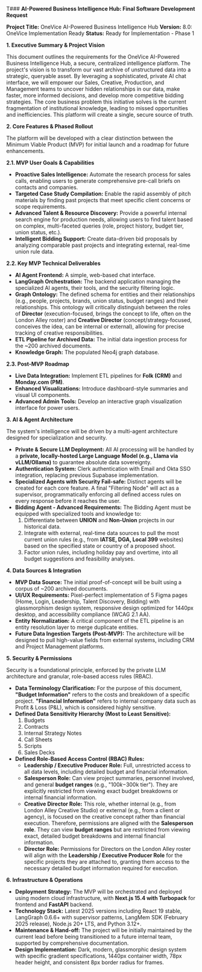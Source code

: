 T### **AI-Powered Business Intelligence Hub: Final Software Development Request**

**Project Title:** OneVice AI-Powered Business Intelligence Hub
**Version:** 8.0: OneVice Implementation Ready
**Status:** Ready for Implementation - Phase 1

**1. Executive Summary & Project Vision**

This document outlines the requirements for the OneVice AI-Powered Business Intelligence Hub, a secure, centralized intelligence platform. The project's vision is to transform our vast archive of unstructured data into a strategic, queryable asset. By leveraging a sophisticated, private AI chat interface, we will empower our Sales, Creative, Production, and Management teams to uncover hidden relationships in our data, make faster, more informed decisions, and develop more competitive bidding strategies. The core business problem this initiative solves is the current fragmentation of institutional knowledge, leading to missed opportunities and inefficiencies. This platform will create a single, secure source of truth.

**2. Core Features & Phased Rollout**

The platform will be developed with a clear distinction between the Minimum Viable Product (MVP) for initial launch and a roadmap for future enhancements.

**2.1. MVP User Goals & Capabilities**
*   **Proactive Sales Intelligence:** Automate the research process for sales calls, enabling users to generate comprehensive pre-call briefs on contacts and companies.
*   **Targeted Case Study Compilation:** Enable the rapid assembly of pitch materials by finding past projects that meet specific client concerns or scope requirements.
*   **Advanced Talent & Resource Discovery:** Provide a powerful internal search engine for production needs, allowing users to find talent based on complex, multi-faceted queries (role, project history, budget tier, union status, etc.).
*   **Intelligent Bidding Support:** Create data-driven bid proposals by analyzing comparable past projects and integrating external, real-time union rule data.

**2.2. Key MVP Technical Deliverables**
*   **AI Agent Frontend:** A simple, web-based chat interface.
*   **LangGraph Orchestration:** The backend application managing the specialized AI agents, their tools, and the security filtering logic.
*   **Graph Ontology:** The defined schema for entities and their relationships (e.g., people, projects, brands, union status, budget ranges) and their relationships. This ontology will critically distinguish between the roles of **Director** (execution-focused, brings the concept to life, often on the London Alley roster) and **Creative Director** (concept/strategy-focused, conceives the idea, can be internal or external), allowing for precise tracking of creative responsibilities.
*   **ETL Pipeline for Archived Data:** The initial data ingestion process for the ~200 archived documents.
*   **Knowledge Graph:** The populated Neo4j graph database.

**2.3. Post-MVP Roadmap**
*   **Live Data Integration:** Implement ETL pipelines for **Folk (CRM)** and **Monday.com (PM)**.
*   **Enhanced Visualizations:** Introduce dashboard-style summaries and visual UI components.
*   **Advanced Admin Tools:** Develop an interactive graph visualization interface for power users.

**3. AI & Agent Architecture**

The system's intelligence will be driven by a multi-agent architecture designed for specialization and security.

*   **Private & Secure LLM Deployment:** All AI processing will be handled by a **private, locally-hosted Large Language Model (e.g., Llama via vLLM/Ollama)** to guarantee absolute data sovereignty.
*   **Authentication System:** Clerk authentication with Email and Okta SSO integration, replacing previous Supabase implementation.
*   **Specialized Agents with Security Fail-safe:** Distinct agents will be created for each core feature. A final "Filtering Node" will act as a supervisor, programmatically enforcing all defined access rules on every response before it reaches the user.
*   **Bidding Agent - Advanced Requirements:** The Bidding Agent must be equipped with specialized tools and knowledge to:
    1.  Differentiate between **UNION** and **Non-Union** projects in our historical data.
    2.  Integrate with external, real-time data sources to pull the most current union rules (e.g., from **IATSE, DGA, Local 399** websites) based on the specified state or country of a proposed shoot.
    3.  Factor union rules, including holiday pay and overtime, into all budget suggestions and feasibility analyses.

**4. Data Sources & Integration**

*   **MVP Data Source:** The initial proof-of-concept will be built using a corpus of ~200 archived documents.
*   **UI/UX Requirements:** Pixel-perfect implementation of 5 Figma pages (Home, Login, Leadership, Talent Discovery, Bidding) with glassmorphism design system, responsive design optimized for 1440px desktop, and accessibility compliance (WCAG 2.1 AA).
*   **Entity Normalization:** A critical component of the ETL pipeline is an entity resolution layer to merge duplicate entities.
*   **Future Data Ingestion Targets (Post-MVP):** The architecture will be designed to pull high-value fields from external systems, including CRM and Project Management platforms.

**5. Security & Permissions**

Security is a foundational principle, enforced by the private LLM architecture and granular, role-based access rules (RBAC).

*   **Data Terminology Clarification:** For the purpose of this document, **"Budget Information"** refers to the costs and breakdown of a specific project. **"Financial Information"** refers to internal company data such as Profit & Loss (P&L), which is considered highly sensitive.
*   **Defined Data Sensitivity Hierarchy (Most to Least Sensitive):**
    1.  Budgets
    2.  Contracts
    3.  Internal Strategy Notes
    4.  Call Sheets
    5.  Scripts
    6.  Sales Decks
*   **Defined Role-Based Access Control (RBAC) Rules:**
    *   **Leadership / Executive Producer Role:** Full, unrestricted access to all data levels, including detailed budget and financial information.
    *   **Salesperson Role:** Can view project summaries, personnel involved, and general **budget ranges** (e.g., "$100k-$300k tier"). They are explicitly restricted from viewing exact budget breakdowns or internal financial information.
    *   **Creative Director Role:** This role, whether internal (e.g., from London Alley Creative Studio) or external (e.g., from a client or agency), is focused on the creative concept rather than financial execution. Therefore, permissions are aligned with the **Salesperson role**. They can view **budget ranges** but are restricted from viewing exact, detailed budget breakdowns and internal financial information.
    *   **Director Role:** Permissions for Directors on the London Alley roster will align with the **Leadership / Executive Producer Role** for the specific projects they are attached to, granting them access to the necessary detailed budget information required for execution.

**6. Infrastructure & Operations**

*   **Deployment Strategy:** The MVP will be orchestrated and deployed using modern cloud infrastructure, with **Next.js 15.4 with Turbopack** for frontend and **FastAPI** backend.
*   **Technology Stack:** Latest 2025 versions including React 19 stable, LangGraph 0.6.6+ with supervisor patterns, LangMem SDK (February 2025 release), Node.js 20+ LTS, and Python 3.12+.
*   **Maintenance & Hand-off:** The project will be initially maintained by the current lead before being transitioned to a future internal team, supported by comprehensive documentation.
*   **Design Implementation:** Dark, modern, glassmorphic design system with specific gradient specifications, 1440px container width, 78px header height, and consistent 8px border radius for frames.